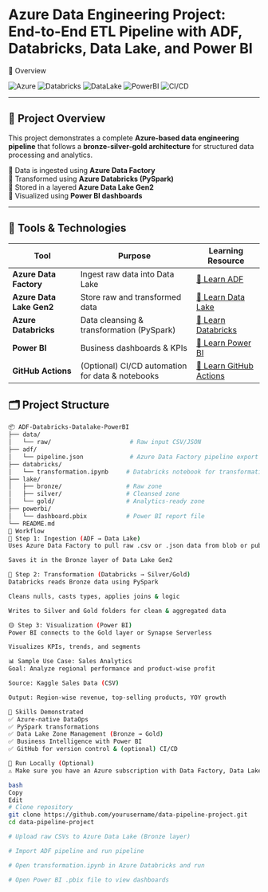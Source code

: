 # Azure Data Engineering Project: End-to-End ETL Pipeline with ADF, Databricks, Data Lake, and Power BI
📌 Overview

![Azure](https://img.shields.io/badge/Azure-Data--Factory-blue?logo=microsoft-azure)
![Databricks](https://img.shields.io/badge/Azure-Databricks-red?logo=databricks)
![DataLake](https://img.shields.io/badge/Azure-Data--Lake-blueviolet?logo=microsoft)
![PowerBI](https://img.shields.io/badge/Power-BI-yellow?logo=powerbi)
![CI/CD](https://img.shields.io/badge/CI/CD-Automation-orange?logo=github)

---

## 🚀 Project Overview

This project demonstrates a complete **Azure-based data engineering pipeline** that follows a **bronze-silver-gold architecture** for structured data processing and analytics.

🔹 Data is ingested using **Azure Data Factory**  
🔹 Transformed using **Azure Databricks (PySpark)**  
🔹 Stored in a layered **Azure Data Lake Gen2**  
🔹 Visualized using **Power BI dashboards**

---

## 🧰 Tools & Technologies

| Tool              | Purpose                             | Learning Resource                                                                 |
|------------------|-------------------------------------|------------------------------------------------------------------------------------|
| **Azure Data Factory** | Ingest raw data into Data Lake        | [🔗 Learn ADF](https://learn.microsoft.com/en-us/azure/data-factory/introduction)   |
| **Azure Data Lake Gen2** | Store raw and transformed data           | [🔗 Learn Data Lake](https://learn.microsoft.com/en-us/azure/storage/data-lake-storage/introduction) |
| **Azure Databricks** | Data cleansing & transformation (PySpark) | [🔗 Learn Databricks](https://learn.microsoft.com/en-us/azure/databricks/)         |
| **Power BI**      | Business dashboards & KPIs          | [🔗 Learn Power BI](https://learn.microsoft.com/en-us/power-bi/fundamentals/)       |
| **GitHub Actions** | (Optional) CI/CD automation for data & notebooks | [🔗 Learn GitHub Actions](https://docs.github.com/en/actions)                      |


## 🗂️ Project Structure

```bash
📦 ADF-Databricks-Datalake-PowerBI
├── data/
│   └── raw/                      # Raw input CSV/JSON
├── adf/
│   └── pipeline.json             # Azure Data Factory pipeline export
├── databricks/
│   └── transformation.ipynb     # Databricks notebook for transformation
├── lake/
│   ├── bronze/                  # Raw zone
│   ├── silver/                  # Cleansed zone
│   └── gold/                    # Analytics-ready zone
├── powerbi/
│   └── dashboard.pbix           # Power BI report file
└── README.md
🧭 Workflow
🔹 Step 1: Ingestion (ADF → Data Lake)
Uses Azure Data Factory to pull raw .csv or .json data from blob or public URLs

Saves it in the Bronze layer of Data Lake Gen2

🔸 Step 2: Transformation (Databricks → Silver/Gold)
Databricks reads Bronze data using PySpark

Cleans nulls, casts types, applies joins & logic

Writes to Silver and Gold folders for clean & aggregated data

🟡 Step 3: Visualization (Power BI)
Power BI connects to the Gold layer or Synapse Serverless

Visualizes KPIs, trends, and segments

📊 Sample Use Case: Sales Analytics
Goal: Analyze regional performance and product-wise profit

Source: Kaggle Sales Data (CSV)

Output: Region-wise revenue, top-selling products, YOY growth

🧠 Skills Demonstrated
✅ Azure-native DataOps
✅ PySpark transformations
✅ Data Lake Zone Management (Bronze → Gold)
✅ Business Intelligence with Power BI
✅ GitHub for version control & (optional) CI/CD

🧪 Run Locally (Optional)
⚠️ Make sure you have an Azure subscription with Data Factory, Data Lake Gen2, and Databricks enabled.

bash
Copy
Edit
# Clone repository
git clone https://github.com/yourusername/data-pipeline-project.git
cd data-pipeline-project

# Upload raw CSVs to Azure Data Lake (Bronze layer)

# Import ADF pipeline and run pipeline

# Open transformation.ipynb in Azure Databricks and run

# Open Power BI .pbix file to view dashboards
